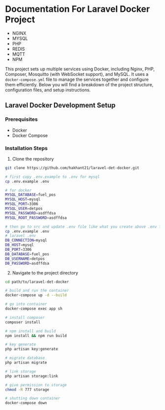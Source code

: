 # Documentation For Laravel Docker Project 

 - NGINX
 - MYSQL
 - PHP
 - REDIS
 - MQTT
 - NPM

This project sets up multiple services using Docker, including Nginx, PHP, Composer, Mosquitto (with WebSocket support), and MySQL. It uses a `docker-compose.yml` file to manage the services together and configure them efficiently. Below you will find a breakdown of the project structure, configuration files, and setup instructions.

## Laravel Docker Development Setup

### Prerequisites
- Docker
- Docker Compose

### Installation Steps

1. Clone the repository
```bash
git clone https://github.com/hakhant21/laravel-det-docker.git

# first copy .env.example to .env for mysql
cp .env.example .env

# for docker 
MYSQL_DATABASE=fuel_pos
MYSQL_HOST=mysql
MYSQL_PORT=3306
MYSQL_USER=detpos
MYSQL_PASSWORD=asdffdsa
MYSQL_ROOT_PASSWORD=asdffdsa

# then go to src and update .env file like what you create above .env for laravel
cp .env.example .env
# laravel .env
DB_CONNECTION=mysql
DB_HOST=mysql
DB_PORT=3306
DB_DATABASE=fuel_pos
DB_USERNAME=detpos
DB_PASSWORD=asdffdsa

```

2. Navigate to the project directory
```bash
cd path/to/laravel-det-docker

# build and run the container
docker-compose up -d --build

# go into container 
docker-compose exec app sh

# install composer
composer install

# npm install and build
npm install && npm run build

# key generate
php artisan key:generate

# migrate database
php artisan migrate

# link storage
php artisan storage:link

# give permission to storage
chmod -R 777 storage

# shutting down container
docker-compose down
```
